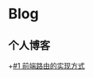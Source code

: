 # Blog
个人博客
----------------------------------------------------
+[#1 前端路由的实现方式](https://github.com/s2011great/Blog/edit/master/1)

